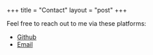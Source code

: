 +++
title = "Contact"
layout = "post"
+++

Feel free to reach out to me via these platforms:

- [Github](https://github.com/K0enM)
- [Email](mailto:koen.molenaar26@gmail.nl)